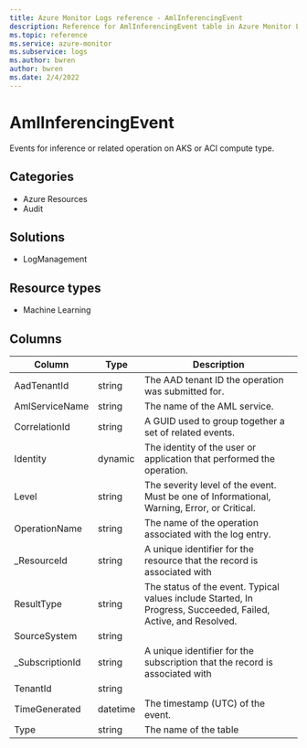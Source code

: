 ```yaml
---
title: Azure Monitor Logs reference - AmlInferencingEvent
description: Reference for AmlInferencingEvent table in Azure Monitor Logs.
ms.topic: reference
ms.service: azure-monitor
ms.subservice: logs
ms.author: bwren
author: bwren
ms.date: 2/4/2022
---
```


# AmlInferencingEvent

 Events for inference or related operation on AKS or ACI compute type.

## Categories

- Azure Resources
- Audit
## Solutions

- LogManagement
## Resource types

- Machine Learning




## Columns

| Column | Type | Description |
| --- | --- | --- |
| AadTenantId | string | The AAD tenant ID the operation was submitted for. |
| AmlServiceName | string | The name of the AML service. |
| CorrelationId | string | A GUID used to group together a set of related events. |
| Identity | dynamic | The identity of the user or application that performed the operation. |
| Level | string | The severity level of the event. Must be one of Informational, Warning, Error, or Critical. |
| OperationName | string | The name of the operation associated with the log entry. |
| _ResourceId | string | A unique identifier for the resource that the record is associated with |
| ResultType | string | The status of the event. Typical values include Started, In Progress, Succeeded, Failed, Active, and Resolved. |
| SourceSystem | string |  |
| _SubscriptionId | string | A unique identifier for the subscription that the record is associated with |
| TenantId | string |  |
| TimeGenerated | datetime | The timestamp (UTC) of the event. |
| Type | string | The name of the table |
